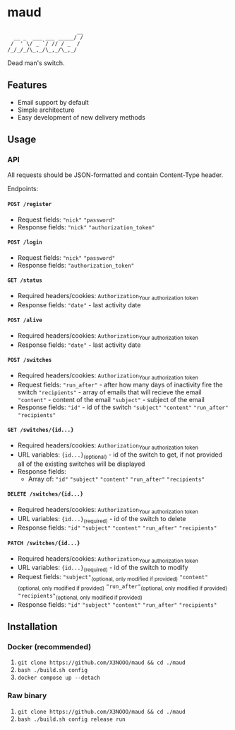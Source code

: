 # maud

```
                      __
  __ _  ___ ___ _____/ /
 /  ' \/ _ `/ // / _  /
/_/_/_/\_,_/\_,_/\_,_/
```

Dead man's switch.

## Features

- Email support by default
- Simple architecture
- Easy development of new delivery methods

## Usage

### API

All requests should be JSON-formatted and contain Content-Type header.

Endpoints:

#### `POST /register`
- Request fields:
  `"nick"`
  `"password"`
- Response fields:
  `"nick"`
  `"authorization_token"`

#### `POST /login`
- Request fields:
  `"nick"`
  `"password"`
- Response fields:
  `"authorization_token"`

#### `GET /status`
- Required headers/cookies: `Authorization`<sub>Your authorization token</sub>
- Response fields:
  `"date"` - last activity date

#### `POST /alive`
- Required headers/cookies: `Authorization`<sub>Your authorization token</sub>
- Response fields:
  `"date"` - last activity date

#### `POST /switches`
- Required headers/cookies: `Authorization`<sub>Your authorization token</sub>
- Request fields:
  `"run_after"` - after how many days of inactivity fire the switch
  `"recipients"` - array of emails that will recieve the email
  `"content"` - content of the email
  `"subject"` - subject of the email
- Response fields:
  `"id"` - id of the switch
  `"subject"`
  `"content"`
  `"run_after"`
  `"recipients"`

#### `GET /switches/{id...}`
- Required headers/cookies: `Authorization`<sub>Your authorization token</sub>
- URL variables:
  `{id...}`<sub>(optional)</sub> - id of the switch to get, if not provided all of the existing switches will be displayed
- Response fields:
  - Array of:
    `"id"`
    `"subject"`
    `"content"`
    `"run_after"`
    `"recipients"`

#### `DELETE /switches/{id...}`
- Required headers/cookies: `Authorization`<sub>Your authorization token</sub>
- URL variables:
  `{id...}`<sub>(required)</sub> - id of the switch to delete
- Response fields:
  `"id"`
  `"subject"`
  `"content"`
  `"run_after"`
  `"recipients"`

#### `PATCH /switches/{id...}`
- Required headers/cookies: `Authorization`<sub>Your authorization token</sub>
- URL variables:
  `{id...}`<sub>(required)</sub> - id of the switch to modify
- Request fields:
  `"subject"`<sub>(optional, only modified if provided)</sub>
  `"content"`<sub>(optional, only modified if provided)</sub>
  `"run_after"`<sub>(optional, only modified if provided)</sub>
  `"recipients"`<sub>(optional, only modified if provided)</sub>
- Response fields:
  `"id"`
  `"subject"`
  `"content"`
  `"run_after"`
  `"recipients"`

## Installation

### Docker (recommended)

1. `git clone https://github.com/X3NOOO/maud && cd ./maud`
2. `bash ./build.sh config`
3. `docker compose up --detach`

### Raw binary

1. `git clone https://github.com/X3NOOO/maud && cd ./maud`
2. `bash ./build.sh config release run`
